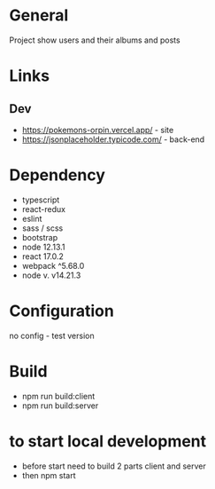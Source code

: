 # General

Project show users and their albums and posts

# Links

## Dev

* https://pokemons-orpin.vercel.app/ - site
* https://jsonplaceholder.typicode.com/ - back-end


# Dependency

* typescript
* react-redux
* eslint
* sass / scss
* bootstrap
* node 12.13.1
* react 17.0.2
* webpack ^5.68.0
* node v. v14.21.3

# Configuration
no config - test version

# Build
* npm run build:client
* npm run build:server



# to start local development
* before start need to build 2 parts client and server
* then npm start
